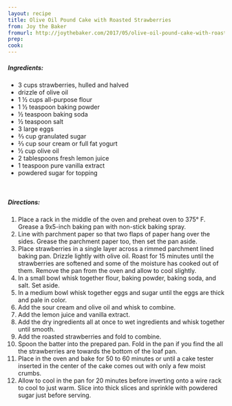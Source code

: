 ```yaml
---
layout: recipe
title: Olive Oil Pound Cake with Roasted Strawberries
from: Joy the Baker
fromurl: http://joythebaker.com/2017/05/olive-oil-pound-cake-with-roasted-strawberries/
prep: 
cook: 
---
```


##### Ingredients:

* 3 cups strawberries, hulled and halved
* drizzle of olive oil
* 1 ½ cups all-purpose flour
* 1 ½ teaspoon baking powder
* ½ teaspoon baking soda
* ½ teaspoon salt
* 3 large eggs
* ⅔ cup granulated sugar
* ⅔ cup sour cream or full fat yogurt
* ½ cup olive oil
* 2 tablespoons fresh lemon juice
* 1 teaspoon pure vanilla extract
* powdered sugar for topping

<br>

##### Directions:

1. Place a rack in the middle of the oven and preheat oven to 375° F. Grease a 9x5-inch baking pan with non-stick baking spray.
2. Line with parchment paper so that two flaps of paper hang over the
sides. Grease the parchment paper too, then set the pan aside.
3. Place strawberries in a single layer across a rimmed parchment lined baking pan. Drizzle lightly with olive oil. Roast for 15 minutes
until the strawberries are softened and some of the moisture has
cooked out of them. Remove the pan from the oven and allow to cool
slightly.
4. In a small bowl whisk together flour, baking powder, baking soda,
and salt. Set aside.
5. In a medium bowl whisk together eggs and sugar until the eggs are
thick and pale in color. 
6. Add the sour cream and olive oil and whisk to
combine. 
7. Add the lemon juice and vanilla extract.
8. Add the dry ingredients all at once to wet ingredients and whisk
together until smooth. 
9. Add the roasted strawberries and fold to
combine.
10. Spoon the batter into the prepared pan. Fold in the pan if you
find the all the strawberries are towards the bottom of the loaf pan.
11. Place in the oven and bake for 50 to 60 minutes or until a cake tester
inserted in the center of the cake comes out with only a few moist
crumbs.
12. Allow to cool in the pan for 20 minutes before inverting onto a
wire rack to cool to just warm. Slice into thick slices and sprinkle
with powdered sugar just before serving.
